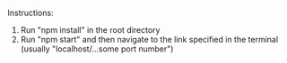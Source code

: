 Instructions:

1) Run "npm install" in the root directory
2) Run "npm start" and then navigate to the link specified in the terminal (usually "localhost/...some port number")

